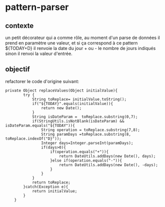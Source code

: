 # pattern-parser

## contexte
un petit décorateur qui a comme rôle, au moment d'un parse de données  il prend en paramètre une valeur, et si ça correspond à ce pattern ${TODAY+<Nombre de jours>D} il renvoie la date du jour + ou - le nombre de jours indiqués sinon il renvoi la valeur d'entrée.

## objectif
refactorer le code d'origine suivant:
```
private Object replaceValues(Object initialValue){
    	try {
    		String toReplace= initialValue.toString();
    		if("${TODAY}".equals(initialValue)){
    			return new Date();
    		}
	    	String isDateParam =  toReplace.substring(0,7);
	    	if(StringUtils.isNotBlank(isDateParam) && isDateParam.equals("${TODAY")){
	    		String operation = toReplace.substring(7,8);    		
	    		String paramDays =toReplace.substring(8, toReplace.indexOf("D}"));
	    		Integer days=Integer.parseInt(paramDays);
	    		if(days>0){
		    		if(operation.equals("+")){
		    			return DateUtils.addDays(new Date(), days);
		    		}else if(operation.equals("-")){
		    			return DateUtils.addDays(new Date(), -days);
		    		}
	    		}
	    	}
	    	return toReplace;
    	}catch(Exception e){
    		return initialValue;
    	}
    }
```
